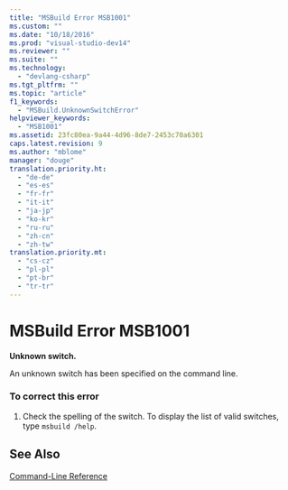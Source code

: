 ```yaml
---
title: "MSBuild Error MSB1001"
ms.custom: ""
ms.date: "10/18/2016"
ms.prod: "visual-studio-dev14"
ms.reviewer: ""
ms.suite: ""
ms.technology: 
  - "devlang-csharp"
ms.tgt_pltfrm: ""
ms.topic: "article"
f1_keywords: 
  - "MSBuild.UnknownSwitchError"
helpviewer_keywords: 
  - "MSB1001"
ms.assetid: 23fc80ea-9a44-4d96-8de7-2453c70a6301
caps.latest.revision: 9
ms.author: "mblome"
manager: "douge"
translation.priority.ht: 
  - "de-de"
  - "es-es"
  - "fr-fr"
  - "it-it"
  - "ja-jp"
  - "ko-kr"
  - "ru-ru"
  - "zh-cn"
  - "zh-tw"
translation.priority.mt: 
  - "cs-cz"
  - "pl-pl"
  - "pt-br"
  - "tr-tr"
---
```

# MSBuild Error MSB1001
**Unknown switch.**  
  
 An unknown switch has been specified on the command line.  
  
### To correct this error  
  
1.  Check the spelling of the switch. To display the list of valid switches, type `msbuild /help`.  
  
## See Also  
 [Command-Line Reference](../reference/msbuild-command-line-reference.md)